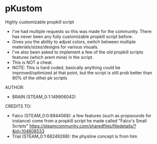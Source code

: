 # pKustom
Highly customizable propkill script

- I've had multiple requests so this was made for the community. There has never been any fully customizable propkill script before.
- Gives you the ability to adjust colors, switch between multiple materials/sizes/designs for various visuals.
- I've also been asked to implement a few of the old propkill scripts features (which arent mine) in the script.
- This is NOT a cheat.
- NOTE: This is hard coded, basically anything could be improved/optimized at that point, but the script is still prob better than 80% of the other pk scripts

AUTHOR:
  - BRAIN (STEAM_0:1:149906042)

CREDITS TO:
  - Falco (STEAM_0:0:8944068): a few features (such as propsounds for instance) come from a propkill script he made called "Falco's Small Scripts" https://steamcommunity.com/sharedfiles/filedetails/?&id=104808533
  - Trial (STEAM_0:1:68249268): the physline concept is from him
